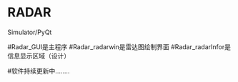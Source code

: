 # RADAR
Simulator/PyQt

#Radar_GUI是主程序
#Radar_radarwin是雷达图绘制界面
#Radar_radarInfor是信息显示区域（设计）

#软件持续更新中........
